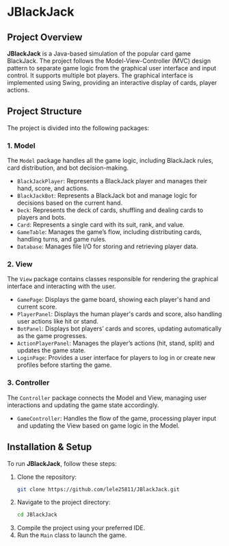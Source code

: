 # JBlackJack

## Project Overview
**JBlackJack** is a Java-based simulation of the popular card game BlackJack. The project follows the Model-View-Controller (MVC) design pattern to separate game logic from the graphical user interface and input control. It supports multiple bot players. The graphical interface is implemented using Swing, providing an interactive display of cards, player actions.

## Project Structure

The project is divided into the following packages:

### 1. **Model**
   The `Model` package handles all the game logic, including BlackJack rules, card distribution, and bot decision-making.
   
   - `BlackJackPlayer`: Represents a BlackJack player and manages their hand, score, and actions.
   - `BlackJackBot`: Represents a BlackJack bot and manage logic for decisions based on the current hand.
   - `Deck`: Represents the deck of cards, shuffling and dealing cards to players and bots.
   - `Card`: Represents a single card with its suit, rank, and value.
   - `GameTable`: Manages the game’s flow, including distributing cards, handling turns, and game rules.
   - `Database`: Manages file I/O for storing and retrieving player data.

### 2. **View**
   The `View` package contains classes responsible for rendering the graphical interface and interacting with the user.

   - `GamePage`: Displays the game board, showing each player's hand and current score.
   - `PlayerPanel`: Displays the human player's cards and score, also handling user actions like hit or stand.
   - `BotPanel`: Displays bot players’ cards and scores, updating automatically as the game progresses.
   - `ActionPlayerPanel`: Manages the player’s actions (hit, stand, split) and updates the game state.
   - `LoginPage`: Provides a user interface for players to log in or create new profiles before starting the game.

### 3. **Controller**
   The `Controller` package connects the Model and View, managing user interactions and updating the game state accordingly.
   
   - `GameController`: Handles the flow of the game, processing player input and updating the View based on game logic in the Model.

## Installation & Setup

To run **JBlackJack**, follow these steps:

1. Clone the repository:
   ```bash
   git clone https://github.com/lele25811/JBlackJack.git
2. Navigate to the project directory:
   ```bash
   cd JBlackJack
3. Compile the project using your preferred IDE.
4. Run the `Main` class to launch the game.
